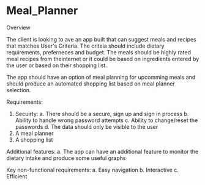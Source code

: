 # Meal_Planner


Overview

The client is looking to ave an app built that can suggest meals and recipes that matches User's Criteria. The criteia should include dietary requirements, preferneces and budget. The meals should be highly rated meal recipes from theinternet or it could be based on ingredients entered by the user or based on their shopping list.

The app should have an option of meal planning for upcomming meals and should produce an automated shopping list based on meal planner selection.

Requirements:

1. Secuirty:
    a. There should be a secure, sign up and sign in process
    b. Ability to handle wrong password attempts
    c. Ability to change/reset the passwords
    d. The data should only be visible to the user
2. A meal planner
3. A shopping list

Additional features:
    a. The app can have an additional feature to monitor the dietary intake and produce some useful graphs

Key non-functional requirements:
    a. Easy navigation
    b. Interactive
    c. Efficient
